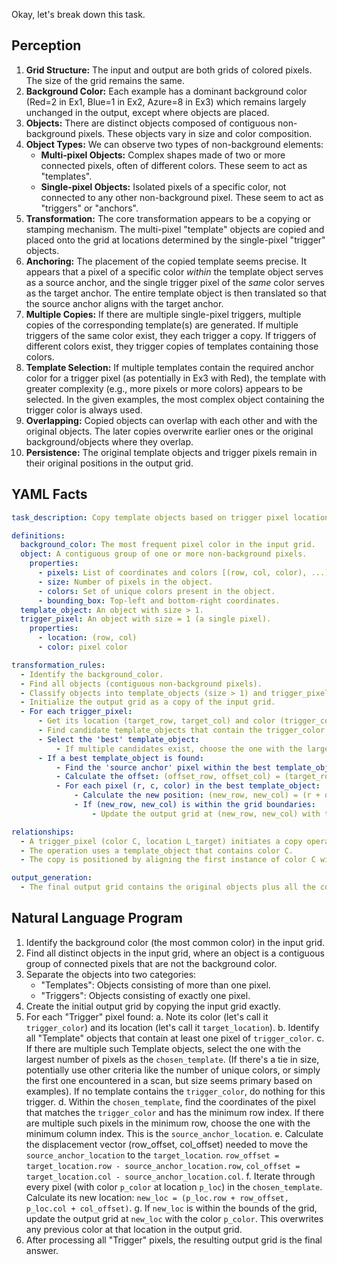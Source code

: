 Okay, let's break down this task.

## Perception

1.  **Grid Structure:** The input and output are both grids of colored pixels. The size of the grid remains the same.
2.  **Background Color:** Each example has a dominant background color (Red=2 in Ex1, Blue=1 in Ex2, Azure=8 in Ex3) which remains largely unchanged in the output, except where objects are placed.
3.  **Objects:** There are distinct objects composed of contiguous non-background pixels. These objects vary in size and color composition.
4.  **Object Types:** We can observe two types of non-background elements:
    *   **Multi-pixel Objects:** Complex shapes made of two or more connected pixels, often of different colors. These seem to act as "templates".
    *   **Single-pixel Objects:** Isolated pixels of a specific color, not connected to any other non-background pixel. These seem to act as "triggers" or "anchors".
5.  **Transformation:** The core transformation appears to be a copying or stamping mechanism. The multi-pixel "template" objects are copied and placed onto the grid at locations determined by the single-pixel "trigger" objects.
6.  **Anchoring:** The placement of the copied template seems precise. It appears that a pixel of a specific color *within* the template object serves as a source anchor, and the single trigger pixel of the *same* color serves as the target anchor. The entire template object is then translated so that the source anchor aligns with the target anchor.
7.  **Multiple Copies:** If there are multiple single-pixel triggers, multiple copies of the corresponding template(s) are generated. If multiple triggers of the same color exist, they each trigger a copy. If triggers of different colors exist, they trigger copies of templates containing those colors.
8.  **Template Selection:** If multiple templates contain the required anchor color for a trigger pixel (as potentially in Ex3 with Red), the template with greater complexity (e.g., more pixels or more colors) appears to be selected. In the given examples, the most complex object containing the trigger color is always used.
9.  **Overlapping:** Copied objects can overlap with each other and with the original objects. The later copies overwrite earlier ones or the original background/objects where they overlap.
10. **Persistence:** The original template objects and trigger pixels remain in their original positions in the output grid.

## YAML Facts


```yaml
task_description: Copy template objects based on trigger pixel locations and colors.

definitions:
  background_color: The most frequent pixel color in the input grid.
  object: A contiguous group of one or more non-background pixels.
    properties:
      - pixels: List of coordinates and colors [(row, col, color), ...]
      - size: Number of pixels in the object.
      - colors: Set of unique colors present in the object.
      - bounding_box: Top-left and bottom-right coordinates.
  template_object: An object with size > 1.
  trigger_pixel: An object with size = 1 (a single pixel).
    properties:
      - location: (row, col)
      - color: pixel color

transformation_rules:
  - Identify the background_color.
  - Find all objects (contiguous non-background pixels).
  - Classify objects into template_objects (size > 1) and trigger_pixels (size = 1).
  - Initialize the output grid as a copy of the input grid.
  - For each trigger_pixel:
      - Get its location (target_row, target_col) and color (trigger_color).
      - Find candidate template_objects that contain the trigger_color.
      - Select the 'best' template_object:
          - If multiple candidates exist, choose the one with the largest size. (If sizes are equal, potentially the one with most colors, or the one appearing first in a top-to-bottom, left-to-right scan). Based on examples, largest size seems sufficient.
      - If a best template_object is found:
          - Find the 'source anchor' pixel within the best template_object: This is the pixel with the trigger_color that has the minimum row index, and minimum column index among those with the minimum row index. Let its location be (source_row, source_col).
          - Calculate the offset: (offset_row, offset_col) = (target_row - source_row, target_col - source_col).
          - For each pixel (r, c, color) in the best template_object:
              - Calculate the new position: (new_row, new_col) = (r + offset_row, c + offset_col).
              - If (new_row, new_col) is within the grid boundaries:
                  - Update the output grid at (new_row, new_col) with the pixel's color.

relationships:
  - A trigger_pixel (color C, location L_target) initiates a copy operation.
  - The operation uses a template_object that contains color C.
  - The copy is positioned by aligning the first instance of color C within the template (L_source) with the trigger pixel's location (L_target).

output_generation:
  - The final output grid contains the original objects plus all the copied template objects, potentially overlapping.
```


## Natural Language Program

1.  Identify the background color (the most common color) in the input grid.
2.  Find all distinct objects in the input grid, where an object is a contiguous group of connected pixels that are not the background color.
3.  Separate the objects into two categories:
    *   "Templates": Objects consisting of more than one pixel.
    *   "Triggers": Objects consisting of exactly one pixel.
4.  Create the initial output grid by copying the input grid exactly.
5.  For each "Trigger" pixel found:
    a.  Note its color (let's call it `trigger_color`) and its location (let's call it `target_location`).
    b.  Identify all "Template" objects that contain at least one pixel of `trigger_color`.
    c.  If there are multiple such Template objects, select the one with the largest number of pixels as the `chosen_template`. (If there's a tie in size, potentially use other criteria like the number of unique colors, or simply the first one encountered in a scan, but size seems primary based on examples). If no template contains the `trigger_color`, do nothing for this trigger.
    d.  Within the `chosen_template`, find the coordinates of the pixel that matches the `trigger_color` and has the minimum row index. If there are multiple such pixels in the minimum row, choose the one with the minimum column index. This is the `source_anchor_location`.
    e.  Calculate the displacement vector (row_offset, col_offset) needed to move the `source_anchor_location` to the `target_location`. `row_offset = target_location.row - source_anchor_location.row`, `col_offset = target_location.col - source_anchor_location.col`.
    f.  Iterate through every pixel (with color `p_color` at location `p_loc`) in the `chosen_template`. Calculate its new location: `new_loc = (p_loc.row + row_offset, p_loc.col + col_offset)`.
    g.  If `new_loc` is within the bounds of the grid, update the output grid at `new_loc` with the color `p_color`. This overwrites any previous color at that location in the output grid.
6.  After processing all "Trigger" pixels, the resulting output grid is the final answer.